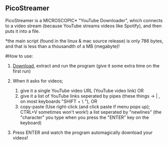 ## PicoStreamer

PicoStreamer is a MICROSCOPIC* "YouTube Downloader", which connects to a video stream (because YouTube streams videos like Spotify), and then puts it into a file.

*the main script (found in the linux & mac source release) is only 786 bytes, and that is less than a thousandth of a MB (megabyte)!

#How to use:
1. [Download](https://github.com/CenTdemeern1/picostreamer/releases/tag/1.0), extract and run the program (give it some extra time on the first run)

2. When it asks for videos;
	1. give it a single YouTube video URL (YouTube video link)
	OR
	2. give it a list of YouTube links seperated by pipes (these things -> | , on most keyboards "SHIFT + \ "),
	OR
	3. copy-paste (Use right-click (and click paste if menu pops up); CTRL+V sometimes won't work!) a list seperated by "newlines" (the "character" you type when you press the "ENTER" key on the keyboard)

3. Press ENTER and watch the program automagically download your videos!
